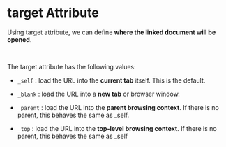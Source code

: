 # target Attribute

Using target attribute, we can define **where the linked document will be opened**.

&nbsp;

The target attribute has the following values:

- `_self` : load the URL into the **current tab** itself. This is the default.

- `_blank` : load the URL into a **new tab** or browser window.

- `_parent` : load the URL into the **parent browsing context**. If there is no parent, this behaves the same as \_self.

- `_top` : load the URL into the **top-level browsing context**. If there is no parent, this behaves the same as \_self
